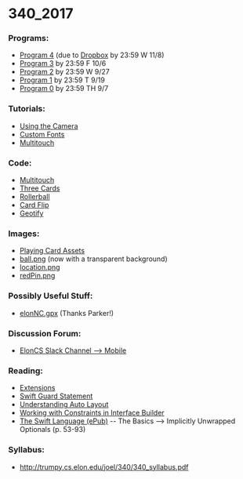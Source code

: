 # 340_2017

### Programs:
* [Program 4](http://trumpy.cs.elon.edu/joel/340/Program_4.pdf) (due to [Dropbox](https://www.dropbox.com/request/LKBsr2NFuEq94V2XouJT) by 23:59 W 11/8)
* [Program 3](http://trumpy.cs.elon.edu/joel/340/Program_3.pdf)  by 23:59 F 10/6
* [Program 2](http://trumpy.cs.elon.edu/joel/340/Program_2.pdf)  by 23:59 W 9/27
* [Program 1](http://trumpy.cs.elon.edu/joel/340/Program_1.pdf)  by 23:59 T 9/19
* [Program 0](http://trumpy.cs.elon.edu/joel/340/Program_0.pdf)  by 23:59 TH 9/7

### Tutorials:
* [Using the Camera](https://paper.dropbox.com/doc/Adding-the-Camera-yXmYlGvRp92oWvUAYNH6i?_tk=share_copylink)
* [Custom Fonts](https://paper.dropbox.com/doc/Custom-Fonts-lMj93oFVAkoFlIPc0Isns)
* [Multitouch](https://paper.dropbox.com/doc/Multitouch-Tutorial-1rM9Hx5wCPZOUGEscPx9O?_tk=share_copylink)

### Code:
* [Multitouch](https://github.com/crowcasso/Multitouch)
* [Three Cards](https://github.com/crowcasso/ThreeCards)
* [Rollerball](https://github.com/crowcasso/Rollerball)
* [Card Flip](https://github.com/crowcasso/CardFlip)
* [Geotify](https://github.com/crowcasso/Geotify) 

### Images:
* [Playing Card Assets](https://github.com/hayeah/playing-cards-assets)
* [ball.png](http://trumpy.cs.elon.edu/joel/340/ball.png) (now with a transparent background)
* [location.png](http://trumpy.cs.elon.edu/joel/340/location.png)
* [redPin.png](http://trumpy.cs.elon.edu/joel/340/redPin.png)

### Possibly Useful Stuff:
* [elonNC.gpx](http://trumpy.cs.elon.edu/joel/340/elonNC.gpx) (Thanks Parker!)

### Discussion Forum:
* [ElonCS Slack Channel --> Mobile](https://eloncs.slack.com/messages/mobile)

### Reading:
* [Extensions](https://developer.apple.com/library/content/documentation/Swift/Conceptual/Swift_Programming_Language/Extensions.html)
* [Swift Guard Statement](https://ericcerney.com/swift-guard-statement/)
* [Understanding Auto Layout](https://developer.apple.com/library/content/documentation/UserExperience/Conceptual/AutolayoutPG/index.html#//apple_ref/doc/uid/TP40010853-CH7-SW1)
* [Working with Constraints in Interface Builder](https://developer.apple.com/library/content/documentation/UserExperience/Conceptual/AutolayoutPG/WorkingwithConstraintsinInterfaceBuidler.html#//apple_ref/doc/uid/TP40010853-CH10-SW1)
* [The Swift Language (ePub)](https://swift.org/documentation/TheSwiftProgrammingLanguage(Swift4).epub) -- The Basics --> Implicitly Unwrapped Optionals (p. 53-93)

### Syllabus:
* http://trumpy.cs.elon.edu/joel/340/340_syllabus.pdf
